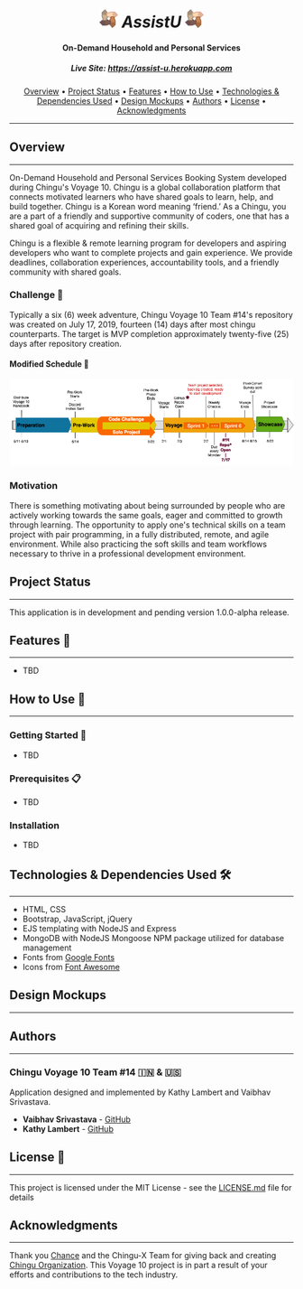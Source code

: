 <h1 align="center" style="font-style: italic;">
  <img src="https://github.com/chingu-voyages/v10-geckos-team-14/blob/master/public/favicon-32x32.png?raw=true" alt="AssistU Logo" /> AssistU
    <img src="https://github.com/chingu-voyages/v10-geckos-team-14/blob/master/public/favicon-32x32.png?raw=true" alt="AssistU Logo" />
</h1>
<h4 align="center">
  On-Demand Household and Personal Services
</h4>
<h5  align="center"> Live Site:
  <a href="https://assist-u.herokuapp.com">https://assist-u.herokuapp.com</a> </h5>

<p align="center">
  <a href="#overview">Overview</a> •
  <a href="#project-status">Project Status</a> •
  <a href="#features">Features</a> •
  <a href="#how-to-use-">How to Use</a> •
  <a href="#technologies--dependencies-used-">Technologies & Dependencies Used</a> •
  <a href="#design-mockups">Design Mockups</a> •
  <a href="#authors">Authors</a> •
  <a href="#license">License</a> •
  <a href="#acknowledgments">Acknowledgments</a> 
</p>

---

## Overview
----

On-Demand Household and Personal Services Booking System developed during Chingu's Voyage 10. Chingu is a global collaboration platform that connects motivated learners who have shared goals to learn, help, and build together. Chingu is a Korean word meaning ‘friend.’  As a Chingu, you are a part of a friendly and supportive community of coders, one that has a shared goal of acquiring and refining their skills.

Chingu is a flexible & remote learning program for developers and aspiring developers who want to complete projects and gain experience. We provide deadlines, collaboration experiences, accountability tools, and a friendly community with shared goals.

### Challenge 💪

Typically a six (6) week adventure, Chingu Voyage 10 Team #14's repository was created on July 17, 2019, fourteen (14) days after most chingu counterparts.  The target is MVP completion approximately twenty-five (25) days after repository creation.

#### Modified Schedule 📆

![Team #14's Schedule](https://github.com/chingu-voyages/v10-geckos-team-14/blob/readmeUpdates/public/images/ChinguV10%20-%20Team%2014.png?raw=true "Team #14's Schedule")

### Motivation

There is something motivating about being surrounded by people who are actively working towards the same goals, eager and committed to growth through learning. The opportunity to apply one's technical skills on a team project with pair programming, in a fully distributed, remote, and agile environment.  While also practicing the soft skills and team workflows necessary to thrive in a professional development environment.

## Project Status
---

This application is in development and pending version 1.0.0-alpha release.

## Features 💎
---

* TBD

## How to Use 🔧
---

### Getting Started 🚀

* TBD
  
### Prerequisites 📋

* TBD

### Installation

* TBD

## Technologies & Dependencies Used 🛠️
---

* HTML, CSS
* Bootstrap, JavaScript, jQuery
* EJS templating with NodeJS and Express
* MongoDB with NodeJS Mongoose NPM package utilized for database management
* Fonts from [Google Fonts](https://fonts.google.com/)
* Icons from [Font Awesome](https://fontawesome.com/)



## Design Mockups
---

## Authors
---

### Chingu Voyage 10 Team #14 🇮🇳 & 🇺🇸


Application designed and implemented by Kathy Lambert and Vaibhav Srivastava.

* **Vaibhav Srivastava** - [GitHub](https://github.com/vai1205)
* **Kathy Lambert** - [GitHub](https://github.com/CodeMeKathy)

## License 📄
---

This project is licensed under the MIT License - see the [LICENSE.md](LICENSE.md) file for details

## Acknowledgments
---

Thank you [Chance](https://github.com/tropicalchancer) and the Chingu-X Team for giving back and creating [Chingu Organization](https://chingu.io).  This Voyage 10 project is in part a result of your efforts and contributions to the tech industry.
